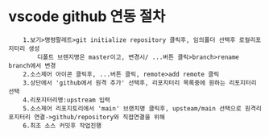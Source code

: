 # vscode github 연동 절차

    	1.보기>명령팔레트>git initialize repository 클릭후, 임의폴더 선택후 로컬리포지터리 생성
    		디폴트 브렌지명은 master이고, 변경시/ ...버튼 클릭>branch>rename branch에서 변경
    	2.소스제어 아이콘 클릭후, ...버튼 클릭, remote>add remote 클릭
    	3.상단에서 'github에서 원격 추가' 선택후, 리포지터리 목록중에 원하는 리포지터리 선택
    	4.리포지터리명:upstream 입력
    	5.소스제어 리포지토리에서 'main' 브랜치명 클릭후, upsteam/main 선택으로 원격리포지터리 연결->github/repository와 직접연결을 위해
    	6.최조 소스 커밋후 작업진행
